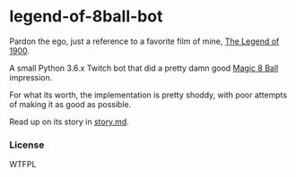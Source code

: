 # legend-of-8ball-bot

Pardon the ego, just a reference to a favorite film of mine, [The Legend of 1900](https://en.wikipedia.org/wiki/The_Legend_of_1900).

A small Python 3.6.x Twitch bot that did a pretty damn good [Magic 8 Ball](https://en.wikipedia.org/wiki/Magic_8-Ball) impression.

For what its worth, the implementation is pretty shoddy, with poor attempts of
making it as good as possible.

Read up on its story in [story.md](story.md).


### License

WTFPL
